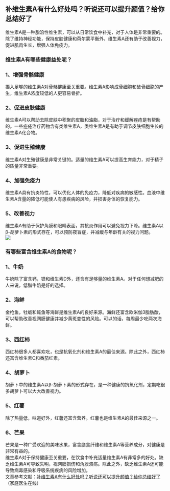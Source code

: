 ## 补维生素A有什么好处吗？听说还可以提升颜值？给你总结好了  
维生素A是一种脂溶性维生素，可以从日常饮食中补充，对于人体是非常重要的。除了维持神经功能，保持皮肤健康和荷尔蒙平衡外，维生素A还有助于改善视力，促进肌肉生长，增强人体免疫力。  
### 维生素A有哪些健康益处呢？  
### 1、增强骨骼健康  
摄入足够的维生素A对骨骼健康至关重要。维生素A影响成骨细胞和破骨细胞的产生，维生素A浓度较低的人更容易骨折。  
### 2、促进皮肤健康  
维生素A可以帮助去除皮肤中积聚的皮脂和油脂，对于治疗和缓解痤疮是有帮助的。一些痤疮治疗药物含有类维生素A，类维生素A是有助于调节皮肤细胞生长的维生素A化合物。  
### 3、促进生殖健康  
维生素A对生殖健康是非常关键的。适量的维生素A可以提高生育能力，对于精子的质量非常重要。  
### 4、加强免疫力  
维生素A具有抗炎特性，可以优化人体的免疫力，降低对疾病的敏感性。血液中维生素A含量的降低可能使人有患疾病的风险，并损害身体的恢复能力。  
### 5、改善视力  
维生素A有助于保护角膜和眼睛表面，其抗炎作用可以避免视力下降。维生素A以β-胡萝卜素的形式存在，可以预防夜盲症，并减缓与年龄有关的视力问题。  
![](http://cdncms.v-keep.cn/wp-content/uploads/2020/07/u8847671054275229026fm26gp0.jpg)  
### 有哪些富含维生素A的食物呢？  
### 1、牛奶  
牛奶除了富含钙，镁和维生素D外，还含有足够量的维生素A。对于任何想减肥的人来说，低脂牛奶是好的选择。  
### 2、海鲜  
金枪鱼，牡蛎和鲑鱼等海鲜是维生素A的良好来源。海鲜还富含欧米伽3脂肪酸，可以帮助改善视网膜健康并减少黄斑变性的风险。可以的话，每周最少吃两次海鲜。  
### 3、西红柿  
西红柿很多人都喜欢吃，也是抗氧化剂和维生素A的最佳来源。除此之外，西红柿还富含维生素C和番茄红素。  
### 4、胡萝卜  
胡萝卜中的维生素A以β-胡萝卜素的形式存在，是一种健康的抗氧化剂，定期吃很多胡萝卜可以大大改善视力。  
### 5、红薯  
除了热量低，味道好外，红薯还富含营养。红薯也是维生素A的最佳来源之一。  
### 6、芒果  
芒果是一种广受欢迎的美味水果，富含膳食纤维和维生素A等营养成分，对健康是非常有益的。  
维生素A对于保持健康至关重要，在饮食中补充适量维生素A有非常多的好处。缺乏维生素A可导致失明，视网膜损伤和角膜溃疡。除此之外，缺乏维生素A还可能导致病毒感染和呼吸系统疾病的风险增加。  
文章参考文献：<a href="https://www.toutiao.com/a6850387633894343181/">补维生素A有什么好处吗？听说还可以提升颜值？给你总结好了</a>（家庭医生在线）  
<!--EndFragment-->  
